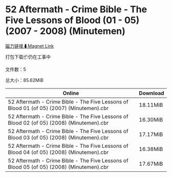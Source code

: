 # 52 Aftermath - Crime Bible - The Five Lessons of Blood (01 - 05) (2007 - 2008) (Minutemen)

[磁力链接⬇Magnet Link](magnet:?xt=urn:btih:5fd96f37e570bbee832e11c8e7b2b5e1940916e5&dn=52%20Aftermath%20-%20Crime%20Bible%20-%20The%20Five%20Lessons%20of%20Blood%20%2801%20-%2005%29%20%282007%20-%202008%29%20%28Minutemen%29)

打包下载📦仍在工事中

文件数：5

总大小：85.62MiB

Online | Download
--- | ---
52 Aftermath - Crime Bible - The Five Lessons of Blood 01 (of 05) (2007) (Minutemen).cbr | 18.11MiB
52 Aftermath - Crime Bible - The Five Lessons of Blood 02 (of 05) (2008) (Minutemen).cbr | 16.30MiB
52 Aftermath - Crime Bible - The Five Lessons of Blood 03 (of 05) (2008) (Minutemen).cbr | 17.17MiB
52 Aftermath - Crime Bible - The Five Lessons of Blood 04 (of 05) (2008) (Minutemen).cbr | 16.38MiB
52 Aftermath - Crime Bible - The Five Lessons of Blood 05 (of 05) (2008) (Minutemen).cbr | 17.67MiB